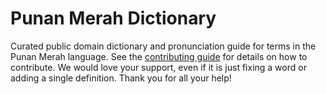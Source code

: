 
# Punan Merah Dictionary

Curated public domain dictionary and pronunciation guide for terms in the Punan Merah language. See the [contributing guide](https://github.com/drumworkteam/term/blob/make/.github/contributing.md) for details on how to contribute. We would love your support, even if it is just fixing a word or adding a single definition. Thank you for all your help!
